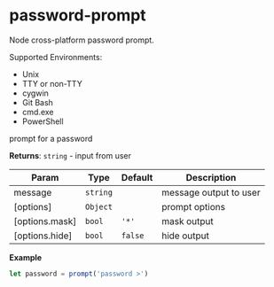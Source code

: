 # password-prompt

Node cross-platform password prompt.

Supported Environments:

* Unix
* TTY or non-TTY
* cygwin
* Git Bash
* cmd.exe
* PowerShell

prompt for a password

**Returns**: <code>string</code> - input from user  

| Param | Type | Default | Description |
| --- | --- | --- | --- |
| message | <code>string</code> |  | message output to user |
| [options] | <code>Object</code> |  | prompt options |
| [options.mask] | <code>bool</code> | <code>&#x27;*&#x27;</code> | mask output |
| [options.hide] | <code>bool</code> | <code>false</code> | hide output |

**Example**  
```js
let password = prompt('password >')
```
